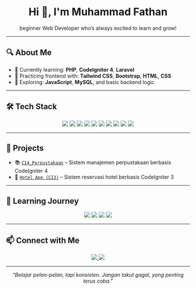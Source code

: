 <h1 align="center">Hi 👋, I'm Muhammad Fathan</h1>
<p align="center">beginner Web Developer who’s always excited to learn and grow!</p>

---

## 🔍 About Me

- 🌱 Currently learning: **PHP**, **CodeIgniter 4**, **Laravel**
- 🎨 Practicing frontend with: **Tailwind CSS**, **Bootstrap**, **HTML**, **CSS**
- 🧠 Exploring: **JavaScript**, **MySQL**, and basic backend logic

---

## 🛠 Tech Stack

<p align="center">
  <img src="https://img.shields.io/badge/PHP-777BB4?style=for-the-badge&logo=php&logoColor=white"/>
  <img src="https://img.shields.io/badge/CodeIgniter-FC2803?style=for-the-badge&logo=codeigniter&logoColor=white"/>
  <img src="https://img.shields.io/badge/Laravel-FF2D20?style=for-the-badge&logo=laravel&logoColor=white"/>
  <img src="https://img.shields.io/badge/Tailwind_CSS-06B6D4?style=for-the-badge&logo=tailwind-css&logoColor=white"/>
  <img src="https://img.shields.io/badge/Bootstrap-7952B3?style=for-the-badge&logo=bootstrap&logoColor=white"/>
  <img src="https://img.shields.io/badge/MySQL-005C84?style=for-the-badge&logo=mysql&logoColor=white"/>
  <img src="https://img.shields.io/badge/JavaScript-F7DF1E?style=for-the-badge&logo=javascript&logoColor=black"/>
  <img src="https://img.shields.io/badge/HTML-E34F26?style=for-the-badge&logo=html5&logoColor=white"/>
  <img src="https://img.shields.io/badge/CSS-1572B6?style=for-the-badge&logo=css3&logoColor=white"/>
  <img src="https://img.shields.io/badge/Git-F05032?style=for-the-badge&logo=git&logoColor=white"/>
</p>

---

## 🚧 Projects

- 📚 [`CI4_Perpustakaan`](https://github.com/fathxvn/CI4_Perpustakaan) – Sistem manajemen perpustakaan berbasis CodeIgniter 4
- 🏨 [`Hotel App (CI3)`](https://github.com/fathxvn/hotel) – Sistem reservasi hotel berbasis CodeIgniter 3

---

## 🧠 Learning Journey

<p align="center">
  <img src="https://img.shields.io/badge/Learning-CodeIgniter4-FC2803?style=flat-square" />
  <img src="https://img.shields.io/badge/Exploring-Laravel-red?style=flat-square" />
  <img src="https://img.shields.io/badge/Practicing-TailwindCSS-06B6D4?style=flat-square" />
  <img src="https://img.shields.io/badge/Improving-JavaScript-yellow?style=flat-square" />
</p>

---

## 📫 Connect with Me

<p align="center">
  <a href="mailto:m.patonmubin@gmail.com">
    <img src="https://img.shields.io/badge/Gmail-m.patonmubin@gmail.com-D14836?style=for-the-badge&logo=gmail&logoColor=white"/>
  </a>
  <a href="https://instagram.com/_fthan" target="_blank">
    <img src="https://img.shields.io/badge/Instagram-@_fthan-E4405F?style=for-the-badge&logo=instagram&logoColor=white"/>
  </a>
</p>

---

<p align="center"><i>“Belajar pelan-pelan, tapi konsisten. Jangan takut gagal, yang penting terus coba.”</i></p>
